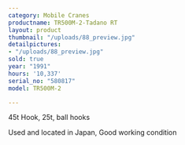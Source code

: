 ```yaml
---
category: Mobile Cranes
productname: TR500M-2-Tadano RT
layout: product
thumbnail: "/uploads/88_preview.jpg"
detailpictures:
- "/uploads/88_preview.jpg"
sold: true
year: "1991"
hours: '10,337'
serial_no: "580817"
model: TR500M-2

---
```

45t Hook, 25t, ball hooks 

Used and located in Japan, Good working condition